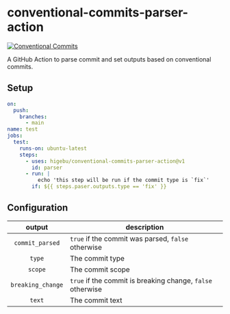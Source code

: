 # conventional-commits-parser-action

[![Conventional Commits](https://img.shields.io/badge/Conventional%20Commits-1.0.0-yellow.svg)](https://conventionalcommits.org)

A GitHub Action to parse commit and set outputs based on conventional commits.

## Setup

```yaml
on:
  push:
    branches:
      - main
name: test
jobs:
  test:
    runs-on: ubuntu-latest
    steps:
      - uses: higebu/conventional-commits-parser-action@v1
        id: parser
      - run: |
          echo 'this step will be run if the commit type is `fix`'
        if: ${{ steps.paser.outputs.type == 'fix' }}

```

## Configuration

| output | description |
|:---:|---|
| `commit_parsed` | `true` if the commit was parsed, `false` otherwise |
| `type` | The commit type |
| `scope` | The commit scope |
| `breaking_change` | `true` if the commit is breaking change, `false` otherwise |
| `text` | The commit text |
